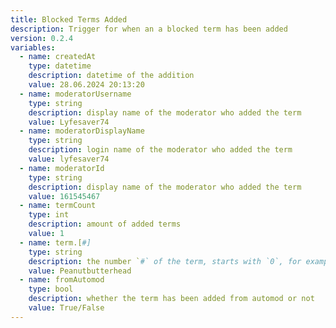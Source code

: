 ```yaml
---
title: Blocked Terms Added
description: Trigger for when an a blocked term has been added
version: 0.2.4
variables:
  - name: createdAt
    type: datetime
    description: datetime of the addition
    value: 28.06.2024 20:13:20
  - name: moderatorUsername
    type: string
    description: display name of the moderator who added the term
    value: Lyfesaver74
  - name: moderatorDisplayName
    type: string
    description: login name of the moderator who added the term
    value: lyfesaver74
  - name: moderatorId
    type: string
    description: display name of the moderator who added the term
    value: 161545467
  - name: termCount
    type: int
    description: amount of added terms
    value: 1
  - name: term.[#]
    type: string
    description: the number `#` of the term, starts with `0`, for example `term.[0], term[1]....term[n]`
    value: Peanutbutterhead
  - name: fromAutomod
    type: bool
    description: whether the term has been added from automod or not
    value: True/False
---
```

